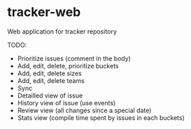tracker-web
===========

Web application for tracker repository


TODO:
- Prioritize issues (comment in the body)
- Add, edit, delete, prioritize buckets
- Add, edit, delete sizes
- Add, edit, delete teams
- Sync
- Detailled view of issue
- History view of issue (use events)
- Review view (all changes since a special date)
- Stats view (compile time spent by issues in each buckets)